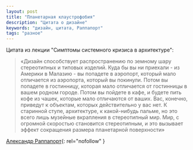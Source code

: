 ```yaml
---
layout: post
title: "Планетарная клаустрофобия"
description: "Цитата о дизайне"
keywords: "дизайн, цитата, Раппапорт" 
tags: "разное"
---
```


Цитата из лекции "Симптомы системного кризиса в архитектуре":

> «Дизайн способствует распространению по земному шару стереотипных и типовых
> изделий. Куда бы вы ни приехали - из Америки в Малазию - вы попадете
> в аэропорт, который мало отличается из аэропорта, который вы покинули.
> Потом вы попадете в гостинницу, которая мало отличается от гостинницы
> в вашем родном городе. Потом вы пойдете в кафе, и будете пить кофе из чашек,
> которые мало отличаются от ваших. Вас, конечно, приведут к объектам,
> которых действительно у вас нет. К старинной ступе, архитектуре,
> к какой-нибудь пальме, но это всего лишь музейные вкрапления в стереотипный
> мир. Мир, с огромной скоростью становится стереотипным, и это вызывает эффект
> сокращения размера планетарной поверхности»

[Александр Раппапорт][]{: rel="nofollow" }

[Александр Раппапорт]: http://ru.wikipedia.org/wiki/%D0%A0%D0%B0%D0%BF%D0%BF%D0%B0%D0%BF%D0%BE%D1%80%D1%82,_%D0%90%D0%BB%D0%B5%D0%BA%D1%81%D0%B0%D0%BD%D0%B4%D1%80_%D0%93%D0%B5%D1%80%D0%B1%D0%B5%D1%80%D1%82%D0%BE%D0%B2%D0%B8%D1%87